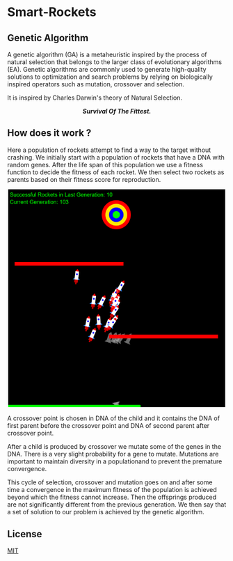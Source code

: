 # Smart-Rockets

## Genetic Algorithm
A genetic algorithm (GA) is a metaheuristic inspired by the process of natural selection that belongs to the larger class of evolutionary algorithms (EA). Genetic algorithms are commonly used to generate high-quality solutions to optimization and search problems by relying on biologically inspired operators such as mutation, crossover and selection.

It is inspired by Charles Darwin's theory of Natural Selection.

<p align="center"><b><i>Survival Of The Fittest.</i></b></p>


## How does it work ?
Here a population of rockets attempt to find a way to the target without crashing. We initially start with a population of rockets that have a DNA with random genes. After the life span of this population we use a fitness function to decide the fitness of each rocket. We then select two rockets as parents based on their fitness score for reproduction.

<p align="center"><img src="rockets.png" width=500></p>

A crossover point is chosen in DNA of the child and it contains the DNA of first parent before the crossover point and DNA of second parent after crossover point.

After a child is produced by crossover we mutate some of the genes in the DNA. There is a very slight probability for a gene to mutate. Mutations are important to maintain diversity in a populationand to prevent the premature convergence.

This cycle of selection, crossover and mutation goes on and after some time a convergence in the maximum fitness of the population is achieved beyond which the fitness cannot increase. Then the offsprings produced are not significantly different from the previous generation. We then say that a set of solution to our problem is achieved by the genetic algorithm.

## License
[MIT](https://choosealicense.com/licenses/mit/)
